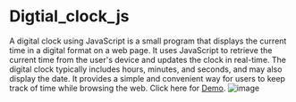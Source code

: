 # Digtial_clock_js 
A digital clock using JavaScript is a small program that displays the current time in a digital format on a web page. It uses JavaScript to retrieve the current time from the user's device and updates the clock in real-time. The digital clock typically includes hours, minutes, and seconds, and may also display the date. It provides a simple and convenient way for users to keep track of time while browsing the web. Click here for [Demo](https://pranav-nani.github.io/Digtial_clock_js/).
![image](https://github.com/pranav-nani/Digtial_clock_js/assets/88759848/ddc9fe0b-580a-46a3-bed2-0e493d914726)
